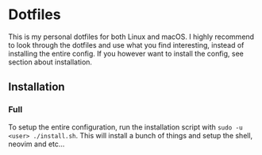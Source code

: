 # Dotfiles

This is my personal dotfiles for both Linux and macOS. I highly recommend to look through the dotfiles and use what you find interesting, instead of installing the entire config. If you however want to install the config, see section about installation.

## Installation

### Full

To setup the entire configuration, run the installation script with `sudo -u <user> ./install.sh`. This will install a bunch of things and setup the shell, neovim and etc...
